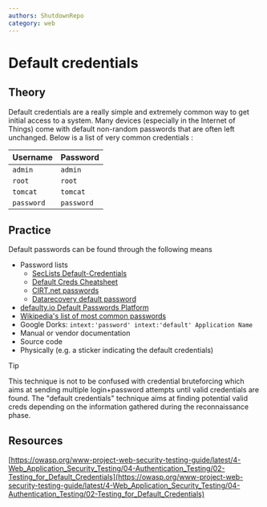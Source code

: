 ```yaml
---
authors: ShutdownRepo
category: web
---
```


# Default credentials

## Theory

Default credentials are a really simple and extremely common way to get initial access to a system. Many devices (especially in the Internet of Things) come with default non-random passwords that are often left unchanged. Below is a list of very common credentials :

| Username | Password |
| ---------- | ---------- |
| `admin` | `admin` |
| `root` | `root` |
| `tomcat` | `tomcat` |
| `password` | `password` |

## Practice

Default passwords can be found through the following means

* Password lists
    * [SecLists Default-Credentials](https://github.com/danielmiessler/SecLists/tree/master/Passwords/Default-Credentials)
    * [Default Creds Cheatsheet](https://github.com/ihebski/DefaultCreds-cheat-sheet/blob/main/DefaultCreds-Cheat-Sheet.csv)
    * [CIRT.net passwords](https://cirt.net/passwords)
    * [Datarecovery default password](https://datarecovery.com/rd/default-passwords/)
* [defaulty.io Default Passwords Platform](https://defaulty.io)
* [Wikipedia's list of most common passwords](https://en.wikipedia.org/wiki/List_of_the_most_common_passwords)
* Google Dorks: `intext:'password' intext:'default' Application Name`
* Manual or vendor documentation
* Source code
* Physically (e.g. a sticker indicating the default credentials)

> [!TIP]
> This technique is not to be confused with credential bruteforcing which aims at sending multiple login+password attempts until valid credentials are found. The "default credentials" technique aims at finding potential valid creds depending on the information gathered during the reconnaissance phase.

## Resources

[https://owasp.org/www-project-web-security-testing-guide/latest/4-Web_Application_Security_Testing/04-Authentication_Testing/02-Testing_for_Default_Credentials](https://owasp.org/www-project-web-security-testing-guide/latest/4-Web_Application_Security_Testing/04-Authentication_Testing/02-Testing_for_Default_Credentials)
